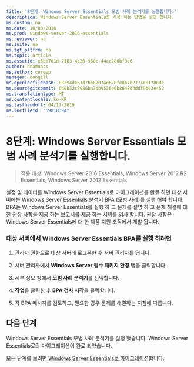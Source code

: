 ```yaml
---
title: '8단계: Windows Server Essentials 모범 사례 분석기를 실행합니다.'
description: Windows Server Essentials를 사용 하는 방법을 설명 합니다.
ms.custom: na
ms.date: 10/03/2016
ms.prod: windows-server-2016-essentials
ms.reviewer: na
ms.suite: na
ms.tgt_pltfrm: na
ms.topic: article
ms.assetid: e6ba701d-7183-4c26-960e-44cc280bf3e6
author: nnamuhcs
ms.author: coreyp
manager: dongill
ms.openlocfilehash: 08a94de51d7bb8207ad670fe867b2774e01780de
ms.sourcegitcommit: 0d0b32c8986ba7db9536e0b8648d4ddf9b03e452
ms.translationtype: MT
ms.contentlocale: ko-KR
ms.lasthandoff: 04/17/2019
ms.locfileid: "59818394"
---
```

# <a name="step-8-run-the-windows-server-essentials-best-practices-analyzer"></a>8단계: Windows Server Essentials 모범 사례 분석기를 실행합니다.

>적용 대상: Windows Server 2016 Essentials, Windows Server 2012 R2 Essentials, Windows Server 2012 Essentials

설정 및 데이터를 Windows Server Essentials로 마이그레이션를 완료 하면 대상 서버에는 Windows Server Essentials 분석기 BPA (모범 사례)를 실행 해야 합니다. BPA는 Windows Server Essentials를 실행 하 고 문제를 설명 하 고 문제 해결에 대 한 권장 사항을 제공 하는 보고서를 제공 하는 서버를 검사 합니다. 권장 사항은 Windows Server Essentials에 대 한 제품 지원 조직에서 개발 됩니다.  
  
### <a name="to-run-the--windows-server-essentials-bpa-on-the-destination-server"></a>대상 서버에서 Windows Server Essentials BPA를 실행 하려면  
  
1.  관리자 권한으로 대상 서버에 로그온한 후 서버 관리자를 엽니다.  
  
2.  서버 관리자에서 **Windows Server 필수 패키지 환경** 탭을 클릭합니다.  
  
3.  세부 정보 창에서 **모범 사례 분석기**를 선택합니다.  
  
4.  **작업**을 클릭한 후 **BPA 검사 시작**을 클릭합니다.  
  
5.  각 BPA 메시지를 검토하고, 필요한 경우 문제를 해결하는 지침에 따릅니다.  
  
## <a name="next-steps"></a>다음 단계  
 Windows Server Essentials 모범 사례 분석기를 실행 했습니다. Windows Server Essentials로의 마이그레이션이 완료 되었습니다.  
  

모든 단계를 보려면 [Windows Server Essentials로 마이그레이션](Migrate-from-Previous-Versions-to-Windows-Server-Essentials-or-Windows-Server-Essentials-Experience.md)합니다.

